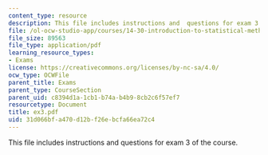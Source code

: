 ```yaml
---
content_type: resource
description: This file includes instructions and  questions for exam 3 of the course.
file: /ol-ocw-studio-app/courses/14-30-introduction-to-statistical-method-in-economics-spring-2006/31d066bfa470d12bf26ebcfa66ea72c4_ex3.pdf
file_size: 89563
file_type: application/pdf
learning_resource_types:
- Exams
license: https://creativecommons.org/licenses/by-nc-sa/4.0/
ocw_type: OCWFile
parent_title: Exams
parent_type: CourseSection
parent_uid: c8394d1a-1cb1-b74a-b4b9-8cb2c6f57ef7
resourcetype: Document
title: ex3.pdf
uid: 31d066bf-a470-d12b-f26e-bcfa66ea72c4
---
```

This file includes instructions and  questions for exam 3 of the course.